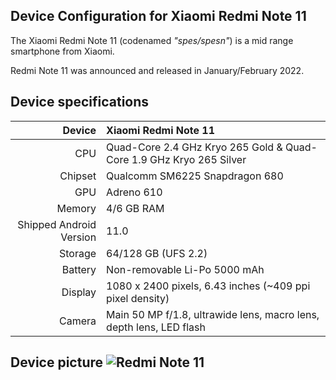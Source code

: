 ## Device Configuration for Xiaomi Redmi Note 11

The Xiaomi Redmi Note 11 (codenamed _"spes/spesn"_) is a mid range smartphone from Xiaomi.

Redmi Note 11 was announced and released in January/February 2022.

## Device specifications

 Device       | Xiaomi Redmi Note 11
 -----------: | :-------------------------------------------------- 
 CPU | Quad-Core 2.4 GHz Kryo 265 Gold & Quad-Core 1.9 GHz Kryo 265 Silver
Chipset | Qualcomm SM6225 Snapdragon 680
GPU | Adreno 610
Memory | 4/6 GB RAM
Shipped Android Version | 11.0
Storage | 64/128 GB (UFS 2.2)
Battery | Non-removable Li-Po 5000 mAh
Display | 1080 x 2400 pixels, 6.43 inches (~409 ppi pixel density)
Camera | Main 50 MP f/1.8, ultrawide lens, macro lens, depth lens, LED flash

## Device picture ![Redmi Note 11](https://fdn2.gsmarena.com/vv/pics/xiaomi/xiaomi-redmi-note-11-global-1.jpg "Redmi Note 11")

